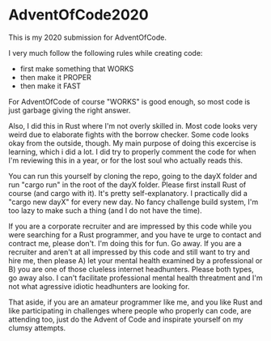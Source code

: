 # AdventOfCode2020

This is my 2020 submission for AdventOfCode.

I very much follow the following rules while creating code:
 * first make something that WORKS
 * then make it PROPER
 * then make it FAST

For AdventOfCode of course "WORKS" is good enough, so most code is just garbage giving the right answer.

Also, I did this in Rust where I'm not overly skilled in. Most code looks very weird due to elaborate fights with the borrow checker.
Some code looks okay from the outside, though. My main purpose of doing this excercise is learning, which i did a lot. I did try to properly comment the code for when I'm  reviewing this in a year, or for the lost soul who actually reads this.

You can run this yourself by cloning the repo, going to the dayX folder and run "cargo run" in the root of the dayX folder. Please first install Rust of course (and cargo with it).
It's pretty self-explanatory. I practically did a "cargo new dayX" for every new day. No fancy challenge build system, I'm too lazy to make such a thing (and I do not have the time).

If you are a corporate recruiter and are impressed by this code while you were searching for a Rust programmer, and you have te urge to contact and contract me, please don't. I'm doing this for fun. Go away.
If you are a recruiter and aren't at all impressed by this code and still want to try and hire me, then please A) let your mental health examined by a professional or B) you are one of those clueless internet headhunters. Please both types, go away also.
I can't facilitate professional mental health threatment and I'm not what agressive idiotic headhunters are looking for.

That aside, if you are an amateur programmer like me, and you like Rust and like participating in challenges where people who properly can code, are attending too, just do the Advent of Code and inspirate yourself on my clumsy attempts.

